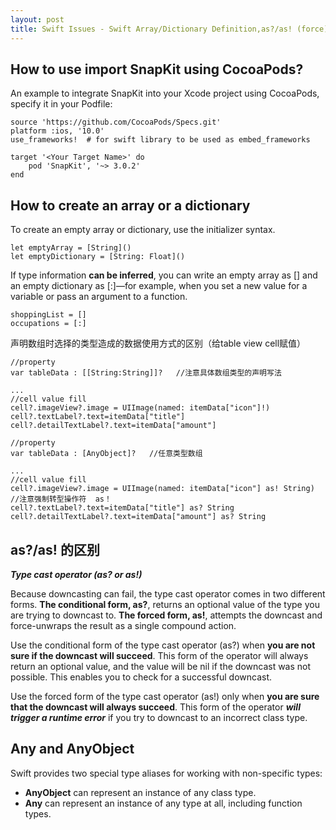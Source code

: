 ```yaml
---
layout: post
title: Swift Issues - Swift Array/Dictionary Definition,as?/as! (force)coverter,AnyObject/Any,Using cocoapods to import swift library
---
```

## How to use import SnapKit using CocoaPods?
An example to integrate SnapKit into your Xcode project using CocoaPods, specify it in your Podfile:

```
source 'https://github.com/CocoaPods/Specs.git'
platform :ios, '10.0'
use_frameworks!  # for swift library to be used as embed_frameworks 

target '<Your Target Name>' do
    pod 'SnapKit', '~> 3.0.2'
end  
```

## How to create an array or a dictionary
To create an empty array or dictionary, use the initializer syntax.

```
let emptyArray = [String]()
let emptyDictionary = [String: Float]()
```

If type information **can be inferred**, you can write an empty array as [] and an empty dictionary as [:]—for example, when you set a new value for a variable or pass an argument to a function.

```
shoppingList = []
occupations = [:]
```

声明数组时选择的类型造成的数据使用方式的区别（给table view cell赋值）

```
//property
var tableData : [[String:String]]?   //注意具体数组类型的声明写法

...
//cell value fill
cell?.imageView?.image = UIImage(named: itemData["icon"]!)
cell?.textLabel?.text=itemData["title"]
cell?.detailTextLabel?.text=itemData["amount"]
```

```
//property
var tableData : [AnyObject]?   //任意类型数组

...
//cell value fill
cell?.imageView?.image = UIImage(named: itemData["icon"] as! String)  //注意强制转型操作符  as！
cell?.textLabel?.text=itemData["title"] as? String 
cell?.detailTextLabel?.text=itemData["amount"] as? String
```

## as?/as! 的区别  
***Type cast operator (as? or as!)***

Because downcasting can fail, the type cast operator comes in two different forms. **The conditional form, as?**, returns an optional value of the type you are trying to downcast to. **The forced form, as!**, attempts the downcast and force-unwraps the result as a single compound action.

Use the conditional form of the type cast operator (as?) when **you are not sure if the downcast will succeed**. This form of the operator will always return an optional value, and the value will be nil if the downcast was not possible. This enables you to check for a successful downcast.

Use the forced form of the type cast operator (as!) only when **you are sure that the downcast will always succeed**. This form of the operator ***will trigger a runtime error*** if you try to downcast to an incorrect class type.

## Any and AnyObject
Swift provides two special type aliases for working with non-specific types:

- **AnyObject** can represent an instance of any class type.
- **Any** can represent an instance of any type at all, including function types.


